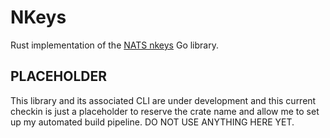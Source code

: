 # NKeys

Rust implementation of the [NATS nkeys](https://github.com/nats-io/nkeys) Go library.

## PLACEHOLDER

This library and its associated CLI are under development and this current checkin is just a placeholder to reserve the crate name and allow me to set up my automated build pipeline. DO NOT USE ANYTHING HERE YET.
